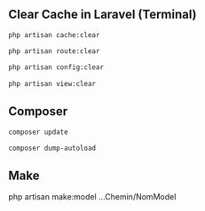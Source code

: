 ## Clear Cache in Laravel (Terminal)
```bash
php artisan cache:clear 

php artisan route:clear
 
php artisan config:clear
 
php artisan view:clear

```
## Composer
```bash
composer update

composer dump-autoload

```
## Make

php artisan make:model ...Chemin/NomModel
